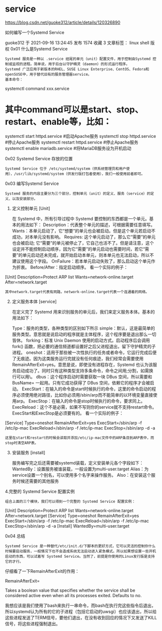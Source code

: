 # service

https://blog.csdn.net/guoke312/article/details/120326890

如何编写一个Systemd Service

guoke312
于 2021-09-16 13:24:45 发布 1574
收藏 3
文章标签： linux shell
版权
0x01 什么是Systemd Service

    Systemd 服务是一种以 .service 结尾的单元（unit）配置文件，用于控制由Systemd 控制或监视的进程。简单说，用于后台以守护精灵（daemon）的形式运行程序。
    Systemd 广泛应用于新版本的RHEL、SUSE Linux Enterprise、CentOS、Fedora和openSUSE中，用于替代旧有的服务管理器service。
    基本命令：

systemctl command xxx.service
# 其中command可以是start、stop、restart、enable等，比如：
systemctl start httpd.service #启动Apache服务
systemctl stop httpd.service #停止Apache服务
systemctl restart httpd.service #停止Apache服务
systemctl enable mariadb.service #将MariaDB服务设为开机启动

0x02 Systemd Service 存放的位置

    Systemd Service 位于 /etc/systemd/system（供系统管理员和用户使用），/usr/lib/systemd/system（供发行版打包者使用），我们一般使用前者即可。

0x03 编写Systemd Service

    Systemd 服务的内容主要分为三个部分，控制单元（unit）的定义、服务（service）的定义、以及安装部分。

1. 定义控制单元 [Unit]

    在 Systemd 中，所有引导过程中 Systemd 要控制的东西都是一个单元。基本的用法如下：
    Description：代表整个单元的描述，可根据需要任意填写。
    Wants：本单元启动了，它“想要”的单元也会被启动。但是这个单元若启动不成功，对本单元没有影响。
    Requires: 这个单元启动了，那么它“需要”的单元也会被启动; 它“需要”的单元被停止了，它自己也活不了。但是请注意，这个设定并不能控制启动顺序，因为它“需要”的单元启动也需要时间，若它“需要”的单元启动还未完成，就开始启动本单元，则本单元也无法启动，所以不建议使用这个字段。
    OnFailure：若本单元启动失败了，那么启动这个单元作为折衷。
    Before/After：指定启动顺序。
    看一个实际的例子：

[Unit]
Description=Protect ARP list
Wants=network-online.target
After=network.target

    其中network.target代表有网路，network-online.target代表一个连通着的网络。

2. 定义服务本体 [service]

    在定义完了 Systemd 用来识别服务的单元后，我们来定义服务本体。基本的用法如下：

    Type：服务的类型，各种类型的区别如下所示
        simple：默认，这是最简单的服务类型。意思就是说启动的程序就是主体程序，这个程序要是退出那么一切皆休。
        forking：标准 Unix Daemon 使用的启动方式。启动程序后会调用 fork() 函数，把必要的通信频道都设置好之后父进程退出，留下守护精灵的子进程。
        oneshot：适用于那些被一次性执行的任务或者命令，它运行完成后便了无痕迹。因为这类服务运行完就没有任何痕迹，我们经常会需要使用 RemainAfterExit=yes。意思是说，即使没有进程存在，Systemd 也认为该服务启动成功了。同时只有这种类型支持多条命令，命令之间用;分割，如需换行可以用\。
        dbus：这个程序启动时需要获取一块 DBus 空间，所以需要和 BusName= 一起用。只有它成功获得了 DBus 空间，依赖它的程序才会被启动。
    ExecStart：在输入的命令是start时候执行的命令，这里的命令启动的程序必须使用绝对路径，比如你必须用/sbin/arp而不能简单的以环境变量直接使用arp。
    ExecStop：在输入的命令是stop时候执行的命令，要求同上。
    ExecReload：这个不是必需，如果不写则你的service就不支持restart命令。ExecStart和ExecStop是必须要有的。
    看一个实际的例子：

[Service]
Type=oneshot
RemainAfterExit=yes
ExecStart=/sbin/arp -f /etc/ip-mac
ExecReload=/sbin/arp -f /etc/ip-mac
ExecStop=/sbin/arp -d -a

    这里在start和restart的时候会读取并添加/etc/ip-mac文件中的ARP条目到ARP表中，而stop时清空ARP表。

3. 安装服务 [install]

    服务编写完之后还需要被systemd装载，定义安装单元各个字段如下：
    WantedBy：设置服务被谁装载，一般设置为multi-user.target
    Alias：为service设置一个别名，可以使用多个名字来操作服务。
    Also：在安装这个服务时候还需要的其他服务

4.完整的 Systemd Service 配置实例

    组合上面的三个模块，我们可以得到一个完整的 Systemd Service 配置实例：

[Unit]
Description=Protect ARP list
Wants=network-online.target
After=network.target
[Service]
Type=oneshot
RemainAfterExit=yes
ExecStart=/sbin/arp -f /etc/ip-mac
ExecReload=/sbin/arp -f /etc/ip-mac
ExecStop=/sbin/arp -d -a
[Install]
WantedBy=multi-user.target

0x04 总结

    Systemd Service 是一种替代/etc/init.d/下脚本的更好方式，它可以灵活的控制你什么时候要启动服务，一般情况下也不会造成系统无法启动进入紧急模式。所以如果想设置一些开机启动的东西，可以试着写 Systemd Service。当然了，前提是你使用的Linux发行版是支持它的才行。

仔细看了一下RemainAfterExit的作用：

RemainAfterExit=

Takes a boolean value that specifies whether the service shall be considered active even when all its processes exited. Defaults to no.

我想应该是我们使用了bash来执行一串命令，而bash在执行完这些指令后退出，所以systemd认为所有的它的子进程（包括它启动的uwsgi）也应该退出，所以给这些进程发送了TERM信号，要他们退出，在没有收到回应的情况下又发送了KILL信号，将这些进程强制退出。
